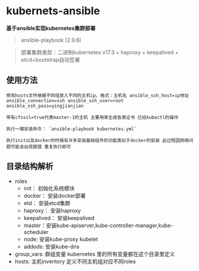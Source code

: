 # kubernets-ansible

**基于ansible实现kubernetes集群部署**
>ansible-playbook (2.9.6)

>部署集群类型：二进制kubernetes v17.3 + haproxy + keepalived + etcd+bootstrap自动签署

## 使用方法

    修改hosts文件根据不同组放入不同的主机ip，格式：主机名 ansible_ssh_host=ip地址 ansible_connection=ssh ansible_ssh_user=root ansible_ssh_pass=yingjianjian

    带有cfsssl=true代表master-1的主机 主要用来生成各类证书 已经kubectl的操作

    执行一键安装命令： `ansible-playbook kubernetes.yml`

    执行init以及docker的时候有许多安装基础组件的功能类似于docker的安装 此过程因网络问题可能会出现报错 重复执行即可

## 目录结构解析

+ roles
   + init：   初始化系统模块
   + docker： 安装docker部署
   + etd：  安装etcd集群
   + haproxy： 安装haproxy
   + keepalived： 安装keepalived
   + master：安装kube-apiserver,kube-controller-manager,kube-scheduler
   + node: 安装kube-proxy kubelet
   + addods: 安装kube-dns
+ group_vars:  群组变量  kubernetes 里的所有变量都在这个目录里定义
+ hosts: 主机inventory  定义不同主机组对应不同roles
